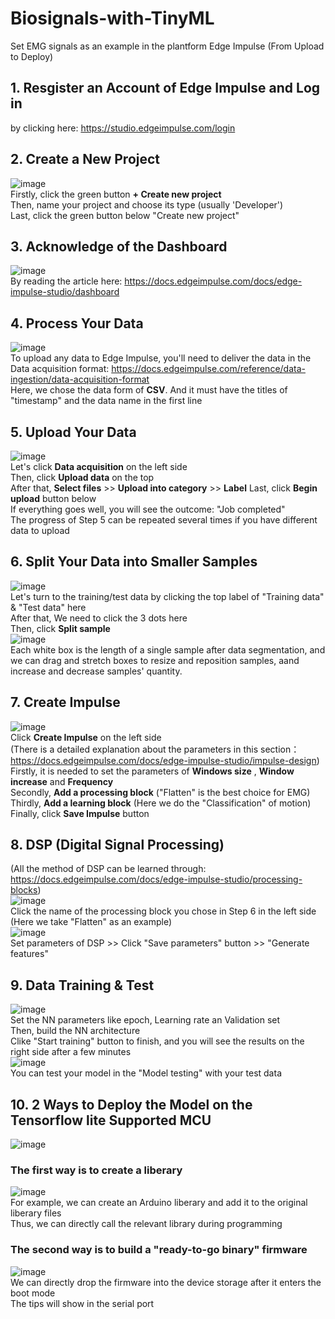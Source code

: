 # Biosignals-with-TinyML
Set EMG signals as an example in the plantform Edge Impulse (From Upload to Deploy)

## 1. Resgister an Account of Edge Impulse and Log in
by clicking here: https://studio.edgeimpulse.com/login

## 2. Create a New Project
![image](https://github.com/Zachay-NAU/Biosignals-with-TinyML/blob/main/IMG/1.png)  
Firstly, click the green button **+ Create new project**  
Then, name your project and choose its type (usually 'Developer')  
Last, click the green button below "Create new project"  

## 3. Acknowledge of the Dashboard
![image](https://github.com/Zachay-NAU/Biosignals-with-TinyML/blob/main/IMG/2.png)  
By reading the article here: https://docs.edgeimpulse.com/docs/edge-impulse-studio/dashboard

## 4. Process Your Data
![image](https://github.com/Zachay-NAU/Biosignals-with-TinyML/blob/main/IMG/3.png)  
To upload any data to Edge Impulse, you'll need to deliver the data in the Data acquisition format: https://docs.edgeimpulse.com/reference/data-ingestion/data-acquisition-format  
Here, we chose the data form of **CSV**. And it must have the titles of "timestamp" and the data name in the first line  

## 5. Upload Your Data
![image](https://github.com/Zachay-NAU/Biosignals-with-TinyML/blob/main/IMG/4.png)  
Let's click **Data acquisition** on the left side  
Then, click **Upload data** on the top  
After that, **Select files** >> **Upload into category** >> **Label**
Last, click **Begin upload** button below  
If everything goes well, you will see the outcome: "Job completed"  
The progress of Step 5 can be repeated several times if you have different data to upload

## 6. Split Your Data into Smaller Samples
![image](https://github.com/Zachay-NAU/Biosignals-with-TinyML/blob/main/IMG/5.png)  
Let's turn to the training/test data by clicking the top label of "Training data" & "Test data" here  
After that, We need to click the 3 dots here  
Then, click **Split sample**  
![image](https://github.com/Zachay-NAU/Biosignals-with-TinyML/blob/main/IMG/6.png)  
Each white box is the length of a single sample after data segmentation, and we can drag and stretch boxes to resize and reposition samples, aand increase and decrease samples' quantity.

## 7. Create Impulse
![image](https://github.com/Zachay-NAU/Biosignals-with-TinyML/blob/main/IMG/7.png)  
Click **Create Impulse** on the left side  
(There is a detailed explanation about the parameters in this section：https://docs.edgeimpulse.com/docs/edge-impulse-studio/impulse-design)  
Firstly, it is needed to set the parameters of **Windows size** , **Window increase** and **Frequency**  
Secondly, **Add a processing block** ("Flatten" is the best choice for EMG)  
Thirdly, **Add a learning block** (Here we do the "Classification" of motion)  
Finally, click **Save Impulse** button  

## 8. DSP (Digital Signal Processing)
(All the method of DSP can be learned through: https://docs.edgeimpulse.com/docs/edge-impulse-studio/processing-blocks)  
![image](https://github.com/Zachay-NAU/Biosignals-with-TinyML/blob/main/IMG/8.png)  
Click the name of the processing block you chose in Step 6 in the left side (Here we take "Flatten" as an example)  
![image](https://github.com/Zachay-NAU/Biosignals-with-TinyML/blob/main/IMG/9.png)  
Set parameters of DSP >> Click "Save parameters" button >> "Generate features"

## 9. Data Training & Test
![image](https://github.com/Zachay-NAU/Biosignals-with-TinyML/blob/main/IMG/10.png)  
Set the NN parameters like epoch, Learning rate an Validation set  
Then, build the NN architecture  
Clike "Start training" button to finish, and you will see the results on the right side after a few minutes  
![image](https://github.com/Zachay-NAU/Biosignals-with-TinyML/blob/main/IMG/11.png)  
You can test your model in the "Model testing" with your test data

## 10. 2 Ways to Deploy the Model on the **Tensorflow lite** Supported MCU
![image](https://github.com/Zachay-NAU/Biosignals-with-TinyML/blob/main/IMG/12.png)  
### The first way is to create a liberary
![image](https://github.com/Zachay-NAU/Biosignals-with-TinyML/blob/main/IMG/13.png)  
For example, we can create an Arduino liberary and add it to the original liberary files  
Thus, we can directly call the relevant library during programming  
### The second way is to build a "ready-to-go binary" firmware
![image](https://github.com/Zachay-NAU/Biosignals-with-TinyML/blob/main/IMG/14.png)  
We can directly drop the firmware into the device storage after it enters the boot mode  
The tips will show in the serial port
